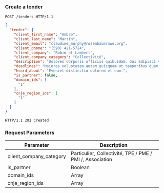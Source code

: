 ### Create a tender

```http
POST /tenders HTTP/1.1
```

```json
{
  "tender": {
    "client_first_name": "Ambre",
    "client_last_name": "Martin",
    "client_email": "claudine_murphy@rosenbaumrowe.org",
    "client_phone": "(590) 421-5724",
    "client_company": "Robin et Lambert",
    "client_company_category": "Collectivité",
    "description": "Dolores corporis officiis quibusdam. Qui adipisci voluptas similique molestiae voluptas et. Et asperiores molestiae sunt ipsa eum sed repellat. Laboriosam autem fugiat possimus consequatur reprehenderit optio.",
    "deadlines": "Maiores voluptatem autem quisquam ut temporibus quam ea. Repudiandae dolores nulla minus alias reiciendis. Reiciendis non mollitia et qui iusto. Vitae sit quibusdam.",
    "heard_about": "Eveniet distinctio dolorem et eum.",
    "is_partner": false,
    "domain_ids": [
      "1"
    ],
    "cnje_region_ids": [
      "1"
    ]
  }
}
```

```http
HTTP/1.1 201 Created
```

### Request Parameters

Parameter               | Description
----------------------- | ------
client_company_category | Particulier, Collectivité, TPE / PME / PMI /, Association 
is_partner                 | Boolean
domain_ids              | Array<Integer>
cnje_region_ids         | Array<Integer>